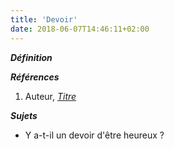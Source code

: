 ```yaml
---
title: 'Devoir'
date: 2018-06-07T14:46:11+02:00
---
```


***Définition*** 

>

***Références***

1. Auteur, <u>*Titre*</u>

***Sujets***

- Y a-t-il un devoir d'être heureux ?
